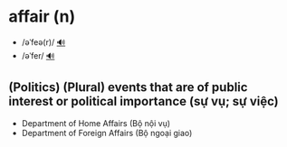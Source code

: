 # affair (n)

- /əˈfeə(r)/ [🔊](https://www.oxfordlearnersdictionaries.com/media/english/uk_pron/a/aff/affai/affair__gb_1.mp3)
- /əˈfer/ [🔊](https://www.oxfordlearnersdictionaries.com/media/english/us_pron/a/aff/affai/affair__us_2.mp3)

## (Politics) (Plural) events that are of public interest or political importance (sự vụ; sự việc)

- Department of Home Affairs (Bộ nội vụ)
- Department of Foreign Affairs (Bộ ngoại giao)